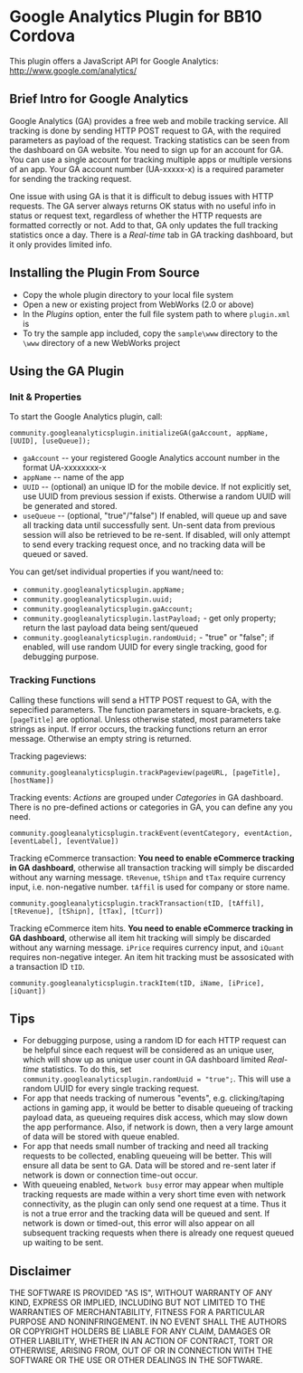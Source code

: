 Google Analytics Plugin for BB10 Cordova
==========================================

This plugin offers a JavaScript API for Google Analytics: http://www.google.com/analytics/

## Brief Intro for Google Analytics
Google Analytics (GA) provides a free web and mobile tracking service. All tracking is done by sending HTTP POST request to GA, with the required parameters as payload of the request. Tracking statistics can be seen from the dashboard on GA website. You need to sign up for an account for GA. You can use a single account for tracking multiple apps or multiple versions of an app. Your GA account number (UA-xxxxx-x) is a required parameter for sending the tracking request.

One issue with using GA is that it is difficult to debug issues with HTTP requests. The GA server always returns OK status with no useful info in status or request text, regardless of whether the HTTP requests are formatted correctly or not. Add to that, GA only updates the full tracking statistics once a day. There is a *Real-time* tab in GA tracking dashboard, but it only provides limited info.

## Installing the Plugin From Source
- Copy the whole plugin directory to your local file system
- Open a new or existing project from WebWorks (2.0 or above)
- In the *Plugins* option, enter the full file system path to where `plugin.xml` is
- To try the sample app included, copy the `sample\www` directory to the `\www` directory of a new WebWorks project

## Using the GA Plugin
### Init & Properties
To start the Google Analytics plugin, call:
```
community.googleanalyticsplugin.initializeGA(gaAccount, appName, [UUID], [useQueue]);
```
- `gaAccount` -- your registered Google Analytics account number in the format UA-xxxxxxxx-x
- `appName` -- name of the app
- `UUID` -- (optional) an unique ID for the mobile device. If not explicitly set, use UUID from previous session if exists. Otherwise a random UUID will be generated and stored.
- `useQueue` -- (optional, "true"/"false") If enabled, will queue up and save all tracking data until successfully sent. Un-sent data from previous session will also be retrieved to be re-sent. If disabled, will only attempt to send every tracking request once, and no tracking data will be queued or saved.

You can get/set individual properties if you want/need to:
- `community.googleanalyticsplugin.appName;`
- `community.googleanalyticsplugin.uuid;`
- `community.googleanalyticsplugin.gaAccount;`
- `community.googleanalyticsplugin.lastPayload;` - get only property; return the last payload data being sent/queued
- `community.googleanalyticsplugin.randomUuid;` - "true" or "false"; if enabled, will use random UUID for every single tracking, good for debugging purpose.


### Tracking Functions
Calling these functions will send a HTTP POST request to GA, with the sepecified parameters. The function parameters in square-brackets, e.g. `[pageTitle]` are optional. Unless otherwise stated, most parameters take strings as input. If error occurs, the tracking functions return an error message. Otherwise an empty string is returned.

Tracking pageviews:
```
community.googleanalyticsplugin.trackPageview(pageURL, [pageTitle], [hostName])
```
Tracking events: *Actions* are grouped under *Categories* in GA dashboard. There is no pre-defined actions or categories in GA, you can define any you need.

```
community.googleanalyticsplugin.trackEvent(eventCategory, eventAction, [eventLabel], [eventValue])
```
Tracking eCommerce transaction: **You need to enable eCommerce tracking in GA dashboard**, otherwise all transaction tracking will simply be discarded without any warning message. `tRevenue`, `tShipn` and `tTax` require currency input, i.e. non-negative number. `tAffil` is used for company or store name.
```
community.googleanalyticsplugin.trackTransaction(tID, [tAffil], [tRevenue], [tShipn], [tTax], [tCurr])
```
Tracking eCommerce item hits. **You need to enable eCommerce tracking in GA dashboard**, otherwise all item hit tracking will simply be discarded without any warning message. `iPrice` requires currency input, and `iQuant` requires non-negative integer. An item hit tracking must be assosicated with a transaction ID `tID`.
```
community.googleanalyticsplugin.trackItem(tID, iName, [iPrice], [iQuant])
```


## Tips
- For debugging purpose, using a random ID for each HTTP request can be helpful since each request will be considered as an unique user, which will show up as unique user count in GA dashboard limited *Real-time* statistics. To do this, set `community.googleanalyticsplugin.randomUuid = "true";`. This will use a random UUID for every single tracking request.
- For app that needs tracking of numerous "events", e.g. clicking/taping actions in gaming app, it would be better to disable queueing of tracking payload data, as queueing requires disk access, which may slow down the app performance. Also, if network is down, then a very large amount of data will be stored with queue enabled.
- For app that needs small number of tracking and need all tracking requests to be collected, enabling queueing will be better. This will ensure all data be sent to GA. Data will be stored and re-sent later if network is down or connection time-out occur.
- With queueing enabled, `Network busy` error may appear when multiple tracking requests are made within a very short time even with network connectivity, as the plugin can only send one request at a time. Thus it is not a true error and the tracking data will be queued and sent. If network is down or timed-out, this error will also appear on all subsequent tracking requests when there is already one request queued up waiting to be sent. 


## Disclaimer

THE SOFTWARE IS PROVIDED "AS IS", WITHOUT WARRANTY OF ANY KIND, EXPRESS OR IMPLIED, INCLUDING BUT NOT LIMITED TO THE WARRANTIES OF MERCHANTABILITY, FITNESS FOR A PARTICULAR PURPOSE AND NONINFRINGEMENT. IN NO EVENT SHALL THE AUTHORS OR COPYRIGHT HOLDERS BE LIABLE FOR ANY CLAIM, DAMAGES OR OTHER LIABILITY, WHETHER IN AN ACTION OF CONTRACT, TORT OR OTHERWISE, ARISING FROM, OUT OF OR IN CONNECTION WITH THE SOFTWARE OR THE USE OR OTHER DEALINGS IN THE SOFTWARE.

